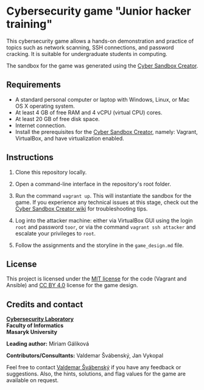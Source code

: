 # Cybersecurity game "Junior hacker training"

This cybersecurity game allows a hands-on demonstration and practice of topics such as network scanning, SSH connections, and password cracking. It is suitable for undergraduate students in computing.

The sandbox for the game was generated using the [Cyber Sandbox Creator](https://gitlab.ics.muni.cz/muni-kypo-csc/cyber-sandbox-creator).

## Requirements

* A standard personal computer or laptop with Windows, Linux, or Mac OS X operating system.
* At least 4 GB of free RAM and 4 vCPU (virtual CPU) cores.
* At least 20 GB of free disk space.
* Internet connection.
* Install the prerequisites for the [Cyber Sandbox Creator](https://gitlab.ics.muni.cz/muni-kypo-csc/cyber-sandbox-creator/-/wikis/Installation), namely: Vagrant, VirtualBox, and have virtualization enabled.

## Instructions

1. Clone this repository locally.

2. Open a command-line interface in the repository's root folder.

3. Run the command `vagrant up`. This will instantiate the sandbox for the game. If you experience any technical issues at this stage, check out the [Cyber Sandbox Creator wiki](https://gitlab.ics.muni.cz/muni-kypo-csc/cyber-sandbox-creator/-/wikis/Known-Issues) for troubleshooting tips.

4. Log into the attacker machine: either via VirtualBox GUI using the login `root` and password `toor`, or via the command `vagrant ssh attacker` and escalate your privileges to `root`.

5. Follow the assignments and the storyline in the `game_design.md` file.

## License

This project is licensed under the [MIT license](LICENSE) for the code (Vagrant and Ansible) and [CC BY 4.0](https://creativecommons.org/licenses/by/4.0) license for the game design.

## Credits and contact

**[Cybersecurity Laboratory](https://kypo.fi.muni.cz)**\
**Faculty of Informatics**\
**Masaryk University**

**Leading author:** Miriam Gáliková

**Contributors/Consultants:** Valdemar Švábenský, Jan Vykopal

Feel free to contact [Valdemar Švábenský](mailto:svabensky@ics.muni.cz?subject=Junior%20Hacker%20Cybersecurity%20Game) if you have any feedback or suggestions. Also, the hints, solutions, and flag values for the game are available on request. 
